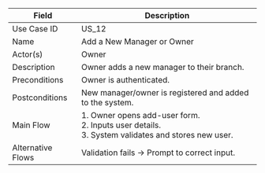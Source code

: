 | Field             | Description                                                                                              |
| ----------------- | -------------------------------------------------------------------------------------------------------- |
| Use Case ID       | US_12                                                                                                    |
| Name              | Add a New Manager or Owner                                                                               |
| Actor(s)          | Owner                                                                                                    |
| Description       | Owner adds a new manager to their branch.                                                                |
| Preconditions     | Owner is authenticated.                                                                                  |
| Postconditions    | New manager/owner is registered and added to the system.                                                 |
| Main Flow         | 1. Owner opens add-user form. <br> 2. Inputs user details. <br> 3. System validates and stores new user. |
| Alternative Flows | Validation fails → Prompt to correct input.                                                              |
